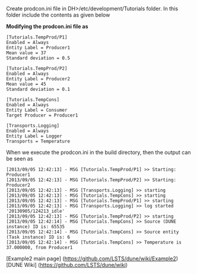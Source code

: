 Create prodcon.ini file in DH>/etc/development/Tutorials folder. In this folder include the contents as given below 


**Modifying the prodcon.ini file as**
````
[Tutorials.TempProd/P1]
Enabled = Always
Entity Label = Producer1
Mean value = 37
Standard deviation = 0.5

[Tutorials.TempProd/P2]
Enabled = Always
Entity Label = Producer2
Mean value = 45
Standard deviation = 0.1

[Tutorials.TempCons]
Enabled = Always
Entity Label = Consumer
Target Producer = Producer1

[Transports.Logging]
Enabled = Always
Entity Label = Logger
Transports = Temperature
````
When we execute the prodcon.ini in the build directory, then the output can be seen as
````
[2013/09/05 12:42:13] - MSG [Tutorials.TempProd/P1] >> Starting: Producer1
[2013/09/05 12:42:13] - MSG [Tutorials.TempProd/P2] >> Starting: Producer2
[2013/09/05 12:42:13] - MSG [Transports.Logging] >> starting
[2013/09/05 12:42:13] - MSG [Tutorials.TempCons] >> starting
[2013/09/05 12:42:13] - MSG [Tutorials.TempProd/P1] >> starting
[2013/09/05 12:42:13] - MSG [Transports.Logging] >> log started '20130905/124213_idle'
[2013/09/05 12:42:13] - MSG [Tutorials.TempProd/P2] >> starting
[2013/09/05 12:42:14] - MSG [Tutorials.TempCons] >> Source (DUNE instance) ID is: 65535
[2013/09/05 12:42:14] - MSG [Tutorials.TempCons] >> Source entity (Task instance) ID is: 6
[2013/09/05 12:42:14] - MSG [Tutorials.TempCons] >> Temperature is 37.000000, from Producer1
````
[Example2 main page] (https://github.com/LSTS/dune/wiki/Example2)  
[DUNE Wiki] (https://github.com/LSTS/dune/wiki)